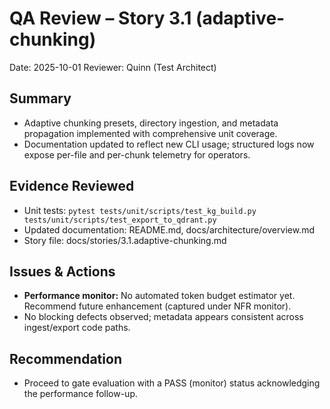 # QA Review – Story 3.1 (adaptive-chunking)

Date: 2025-10-01
Reviewer: Quinn (Test Architect)

## Summary
- Adaptive chunking presets, directory ingestion, and metadata propagation implemented with comprehensive unit coverage.
- Documentation updated to reflect new CLI usage; structured logs now expose per-file and per-chunk telemetry for operators.

## Evidence Reviewed
- Unit tests: `pytest tests/unit/scripts/test_kg_build.py tests/unit/scripts/test_export_to_qdrant.py`
- Updated documentation: README.md, docs/architecture/overview.md
- Story file: docs/stories/3.1.adaptive-chunking.md

## Issues & Actions
- **Performance monitor:** No automated token budget estimator yet. Recommend future enhancement (captured under NFR monitor).
- No blocking defects observed; metadata appears consistent across ingest/export code paths.

## Recommendation
- Proceed to gate evaluation with a PASS (monitor) status acknowledging the performance follow-up.
